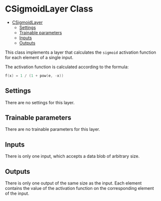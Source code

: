 # CSigmoidLayer Class

<!-- TOC -->

- [CSigmoidLayer](#csigmoidlayer-class)
    - [Settings](#settings)
    - [Trainable parameters](#trainable-parameters)
    - [Inputs](#inputs)
    - [Outputs](#outputs)

<!-- /TOC -->

This class implements a layer that calculates the `sigmoid` activation function for each element of a single input.

The activation function is calculated according to the formula:

```c++
f(x) = 1 / (1 + pow(e, -x))
```

## Settings

There are no settings for this layer.

## Trainable parameters

There are no trainable parameters for this layer.

## Inputs

There is only one input, which accepts a data blob of arbitrary size.

## Outputs

There is only one output of the same size as the input. Each element contains the value of the activation function on the corresponding element of the input.
